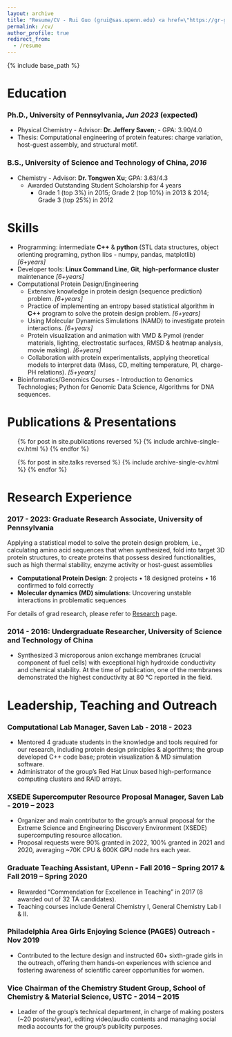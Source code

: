 ```yaml
---
layout: archive
title: "Resume/CV - Rui Guo (grui@sas.upenn.edu) <a href=\"https://gr-grey.github.io/files/RuiGuo-resume-2023.pdf\">pdf</a>"
permalink: /cv/
author_profile: true
redirect_from:
  - /resume
---
```


{% include base_path %}

Education
======
### Ph.D., University of Pennsylvania, *Jun 2023* (expected) 
* Physical Chemistry - Advisor: **Dr. Jeffery Saven**; - GPA: 3.90/4.0 
* Thesis: Computational engineering of protein features: charge variation, host-guest assembly, and structural motif.

### B.S., University of Science and Technology of China, *2016* 
* Chemistry - Advisor: **Dr. Tongwen Xu**; GPA: 3.63/4.3 
    * Awarded Outstanding Student Scholarship for 4 years 
	    * Grade 1 (top 3%) in 2015; Grade 2 (top 10%) in 2013 & 2014; Grade 3 (top 25%) in 2012
  
Skills
======
* Programming: intermediate **C++** & **python** (STL data structures, object orienting programing, python libs - numpy, pandas, matplotlib)  *\[6+years\]*
* Developer tools: **Linux Command Line**, **Git**, **high-performance cluster** maintenance  *\[6+years\]*
* Computational Protein Design/Engineering 
	* Extensive knowledge in protein design (sequence prediction) problem.  *\[6+years\]*
	* Practice of implementing an entropy based statistical algorithm in **C++** program to solve the protein design problem.  *\[6+years\]*
	* Using Molecular Dynamics Simulations (NAMD) to investigate protein interactions.  *\[6+years\]*
	* Protein visualization and animation with VMD & Pymol (render materials, lighting, electrostatic surfaces, RMSD & heatmap analysis, movie making).  *\[6+years\]*
	* Collaboration with protein experimentalists, applying theoretical models to interpret data (Mass, CD, melting temperature, PI, charge-PH relations).  *\[5+years\]*
* Bioinformatics/Genomics Courses - Introduction to Genomics Technologies; Python for Genomic Data Science, Algorithms for DNA sequences. 

Publications & Presentations
======
  <ul>{% for post in site.publications reversed %}
    {% include archive-single-cv.html %}
  {% endfor %}</ul>
  
  <ul>{% for post in site.talks reversed %}
    {% include archive-single-cv.html %}
  {% endfor %}</ul>

Research Experience
======

### **2017 - 2023: Graduate Research Associate**, University of Pennsylvania
Applying a statistical model to solve the protein design problem, i.e., calculating amino acid sequences that when synthesized, fold into target 3D protein structures, to create proteins that possess desired functionalities, such as high thermal stability, enzyme activity or host-guest assemblies
- **Computational Protein Design**: 2 projects • 18 designed proteins • 16 confirmed to fold correctly
- **Molecular dynamics (MD) simulations**: Uncovering unstable interactions in problematic sequences

For details of grad research, please refer to [Research](/research/) page.
 
### **2014 - 2016: Undergraduate Researcher**, University of Science and Technology of China
- Synthesized 3 microporous anion exchange membranes (crucial component of fuel cells) with exceptional high hydroxide conductivity and chemical stability. At the time of publication, one of the membranes demonstrated the highest conductivity at 80 °C reported in the field.
  
Leadership, Teaching and Outreach
======

### **Computational Lab Manager**, Saven Lab - **2018 - 2023**

- Mentored 4 graduate students in the knowledge and tools required for our research, including protein design principles & algorithms; the group developed C++ code base; protein visualization & MD simulation software.
- Administrator of the group’s Red Hat Linux based high-performance computing clusters and RAID arrays.

### **XSEDE Supercomputer Resource Proposal Manager**, Saven Lab - **2019 – 2023**

- Organizer and main contributor to the group’s annual proposal for the Extreme Science and Engineering Discovery Environment (XSEDE) supercomputing resource allocation. 
- Proposal requests were 90% granted in 2022, 100% granted in 2021 and 2020, averaging ~70K CPU & 600K GPU node hrs each year.

### **Graduate Teaching Assistant**, UPenn - **Fall 2016 – Spring 2017 & Fall 2019 – Spring 2020** 

- Rewarded “Commendation for Excellence in Teaching” in 2017 (8 awarded out of 32 TA candidates).
- Teaching courses include General Chemistry I, General Chemistry Lab I & II.

### **Philadelphia Area Girls Enjoying Science (PAGES) Outreach** - **Nov 2019**

- Contributed to the lecture design and instructed 60+ sixth-grade girls in the outreach, offering them hands-on experiences with science and fostering awareness of scientific career opportunities for women. 

### **Vice Chairman of the Chemistry Student Group**, School of Chemistry & Material Science, USTC - **2014 – 2015**

- Leader of the group’s technical department, in charge of making posters (~20 posters/year), editing video/audio contents and managing social media accounts for the group’s publicity purposes.
